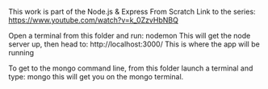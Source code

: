 This work is part of the Node.js & Express From Scratch
Link to the series: https://www.youtube.com/watch?v=k_0ZzvHbNBQ

Open a terminal from this folder and run:
nodemon
This will get the node server up, then head to:
http://localhost:3000/
This is where the app will be running

To get to the mongo command line, from this folder launch a terminal and type: mongo
this will get you on the mongo terminal.

